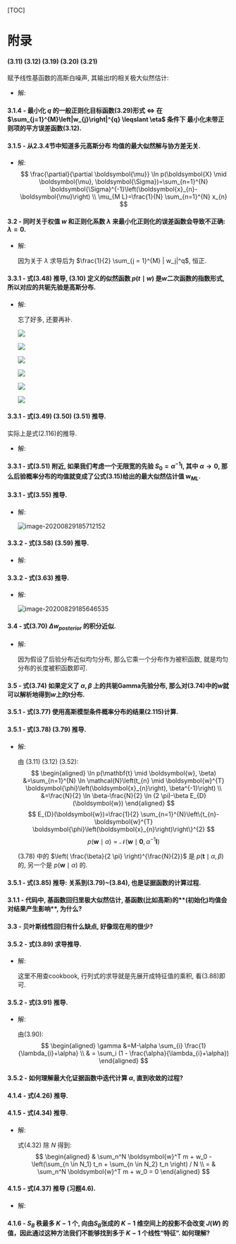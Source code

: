 [TOC]

# 附录

#### (3.11) (3.12) (3.19) (3.20) (3.21)

赋予线性基函数的高斯白噪声, 其输出$t$的相关极大似然估计:

+ 解:



#### 3.1.4 - 最小化 $q$ 的一般正则化目标函数(3.29)形式 $\Leftrightarrow$ 在 $\sum_{j=1}^{M}\left|w_{j}\right|^{q} \leqslant \eta$ 条件下 最小化未带正则项的平方误差函数(3.12).



#### 3.1.5 - 从2.3.4节中知道多元高斯分布 均值的最大似然解与协方差无关.

+ 解:
  $$
  \frac{\partial}{\partial \boldsymbol{\mu}} \ln p(\boldsymbol{X} \mid \boldsymbol{\mu}, \boldsymbol{\Sigma})=\sum_{n=1}^{N} \boldsymbol{\Sigma}^{-1}\left(\boldsymbol{x}_{n}-\boldsymbol{\mu}\right) \\
  \mu_{M L}=\frac{1}{N} \sum_{n=1}^{N} x_{n}
  $$



#### 3.2 - 同时关于权值 $w$ 和正则化系数 $\lambda$ 来最小化正则化的误差函数会导致不正确: $\lambda = 0$.

+ 解:

  因为关于 $\lambda$ 求导后为 $\frac{1}{2} \sum_{j = 1}^{M} | w_j|^q$, 恒正.



#### 3.3.1 - 式(3.48) 推导, (3.10) 定义的似然函数 $p(t \mid w)$ 是$w$二次函数的指数形式, 所以对应的共轭先验是高斯分布.

+ 解:

  忘了好多, 还要再补.

  ![](./assets/笔记1_18.jpg)

  ![](./assets/笔记1_19.jpg)

  ![](./assets/笔记1_20.jpg)

  ![](./assets/笔记1_21.jpg)

  ![](./assets/笔记1_22.jpg)

  ![](./assets/笔记1_23.jpg)

#### 3.3.1 - 式(3.49) (3.50) (3.51) 推导.

实际上是式(2.116)的推导.

+ 解:

#### 3.3.1 - 式(3.51) 附近, 如果我们考虑一个无限宽的先验 $S_0 = \alpha^{-1} \boldsymbol{I}$, 其中 $\alpha \rightarrow 0$, 那么后验概率分布的均值就变成了公式(3.15)给出的最大似然估计值 $\boldsymbol{w}_{ML}$.



#### 3.3.1 - 式(3.55) 推导.

+ 解:

  ![image-20200829185712152](assets/image-20200829185712152.png)

#### 3.3.2 - 式(3.58) (3.59) 推导.

+ 解:

  

#### 3.3.2 - 式(3.63) 推导.

+ 解:

  ![image-20200829185646535](assets/image-20200829185646535.png)

#### 3.4 - 式(3.70) $\Delta w_{posterior}$ 的积分近似.

+ 解:

  因为假设了后验分布近似均匀分布, 那么它乘一个分布作为被积函数, 就是均匀分布的长度被积函数即可.



#### 3.5 - 式(3.74) 如果定义了 $\alpha, \beta$ 上的共轭Gamma先验分布, 那么对(3.74)中的$w$就可以解析地得到$w$上的t分布.



#### 3.5.1 - 式(3.77) 使用高斯模型条件概率分布的结果(2.115)计算.



#### 3.5.1 - 式(3.78) (3.79) 推导.

+ 解:

  由 (3.11) (3.12) (3.52):
  $$
  \begin{aligned}
  \ln p(\mathbf{t} \mid \boldsymbol{w}, \beta) &=\sum_{n=1}^{N} \ln \mathcal{N}\left(t_{n} \mid \boldsymbol{w}^{T} \boldsymbol{\phi}\left(\boldsymbol{x}_{n}\right), \beta^{-1}\right) \\
  &=\frac{N}{2} \ln \beta-\frac{N}{2} \ln (2 \pi)-\beta E_{D}(\boldsymbol{w})
  \end{aligned}
  $$
  $$
  E_{D}(\boldsymbol{w})=\frac{1}{2} \sum_{n=1}^{N}\left\{t_{n}-\boldsymbol{w}^{T} \boldsymbol{\phi}\left(\boldsymbol{x}_{n}\right)\right\}^{2}
  $$
  $$
  p(\boldsymbol{w} \mid \alpha)=\mathcal{N}\left(\boldsymbol{w} \mid \mathbf{0}, \alpha^{-1} \boldsymbol{I}\right)
  $$
  
  (3.78) 中的 $\left( \frac{\beta}{2 \pi} \right)^{\frac{N}{2}}$ 是 $p( \boldsymbol{t} \mid \alpha, \beta)$ 的, 另一个是 $p( \boldsymbol{w} \mid \alpha)$ 的.



#### 3.5.1 - 式(3.85) 推导: 关系到(3.79)~(3.84), 也是证据函数的计算过程.



#### 3.1.1 - 代码中, **基函数回归**里极大似然估计, 基函数(比如高斯)的**(初始化)均值会对结果产生影响**, **为什么?**



#### 3.3 - 贝叶斯线性回归有什么缺点, 好像现在用的很少?



#### 3.5.2 - 式(3.89) 求导推导.

+ 解:

  这里不用查cookbook, 行列式的求导就是先展开成特征值的乘积, 看(3.88)即可.

#### 3.5.2 - 式(3.91) 推导.

+ 解:

  由(3.90):
  $$
  \begin{aligned}
  \gamma &=M-\alpha \sum_{i} \frac{1}{\lambda_{i}+\alpha} \\
  & = \sum_i (1 - \frac{\alpha}{\lambda_{i}+\alpha})
  \end{aligned}
  $$

#### 3.5.2 - 如何理解最大化证据函数中迭代计算 $\alpha$, 直到收敛的过程?



#### 4.1.4 - 式(4.26) 推导.



#### 4.1.5 - 式(4.34) 推导.

+ 解:

  式(4.32) 除 $N$ 得到:
  $$
  \begin{aligned}
  & \sum_n^N \boldsymbol{w}^T m + w_0 - \left(\sum_{n \in N_1} t_n + \sum_{n \in N_2} t_n \right) / N \\
  = & \sum_n^N \boldsymbol{w}^T m + w_0 = 0
  \end{aligned}
  $$



#### 4.1.5 - 式(4.37) 推导 (习题4.6).

+ 解:



#### 4.1.6 - $S_B$ 秩最多 $K - 1$ 个, 向由$S_B$张成的 $K - 1$ 维空间上的投影不会改变 $J(W)$ 的值，因此通过这种方法我们不能够找到多于 $K - 1$ 个线性“特征”. 如何理解?





